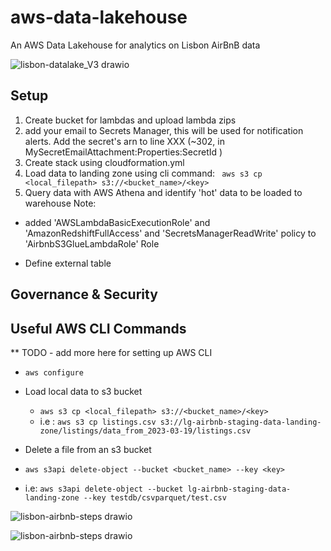 # aws-data-lakehouse
An AWS Data Lakehouse for analytics on Lisbon AirBnB data

![lisbon-datalake_V3 drawio](https://github.com/LouisYC123/aws-data-lakehouse/assets/97873724/5955bb96-6613-41d0-bf19-24ad21ccf02c)


## Setup 
1. Create bucket for lambdas and upload lambda zips
2. add your email to Secrets Manager, this will be used for notification alerts. Add the secret's arn to line XXX (~302, in MySecretEmailAttachment:Properties:SecretId )
1. Create stack using cloudformation.yml
3. Load data to landing zone using cli command: ``` aws s3 cp <local_filepath> s3://<bucket_name>/<key>```
4. Query data with AWS Athena and identify 'hot' data to be loaded to warehouse
Note:
 - added 'AWSLambdaBasicExecutionRole' and 'AmazonRedshiftFullAccess' and 'SecretsManagerReadWrite' policy to 'AirbnbS3GlueLambdaRole' Role


 - Define external table
## Governance & Security


## Useful AWS CLI Commands
** TODO - add more here for setting up AWS CLI
- ```aws configure```  

- Load local data to s3 bucket
    - ```aws s3 cp <local_filepath> s3://<bucket_name>/<key>```
    - i.e : ```aws s3 cp listings.csv s3://lg-airbnb-staging-data-landing-zone/listings/data_from_2023-03-19/listings.csv```

- Delete a file from an s3 bucket
 -  ```aws s3api delete-object --bucket <bucket_name> --key <key>```
 -  i.e: ```aws s3api delete-object --bucket lg-airbnb-staging-data-landing-zone --key testdb/csvparquet/test.csv```


![lisbon-airbnb-steps drawio](https://github.com/LouisYC123/aws-data-lakehouse/assets/97873724/7cb03522-2106-4d9b-8bef-9b6618dc56fb)

![lisbon-airbnb-steps drawio](https://github.com/LouisYC123/aws-data-lakehouse/assets/97873724/7cb03522-2106-4d9b-8bef-9b6618dc56fb)

